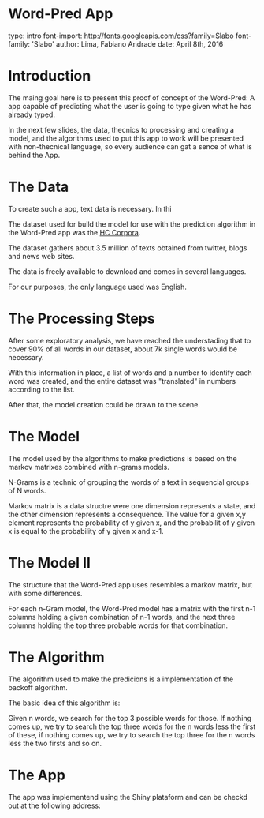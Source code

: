 Word-Pred App
========================================================
type: intro
font-import: http://fonts.googleapis.com/css?family=Slabo
font-family: 'Slabo'
author: Lima, Fabiano Andrade
date: April 8th, 2016


Introduction
========================================================

The maing goal here is to present this proof of concept
of the Word-Pred: A app capable of predicting what the user 
is going to type given what he has already typed.

In the next few slides, the data, thecnics to processing
and creating a model, and the algorithms used to put
this app to work will be presented with non-thecnical
language, so every audience can gat a sence of what is
behind the App.

The Data
========================================================

To create such a app, text data is necessary. In thi

The dataset used for build the model for use with the 
prediction algorithm in the Word-Pred app was the 
[HC Corpora](http://www.corpora.heliohost.org/).

The dataset gathers about 3.5 million of texts obtained from
twitter, blogs and news web sites.

The data is freely available to download and comes in
several languages.

For our purposes, the only language used was English.

The Processing Steps
========================================================

After some exploratory analysis, we have reached the understading
that to cover 90% of all words in our dataset, about 7k
single words would be necessary.

With this information in place, a list of words and a number
to identify each word was created, and the entire dataset
was "translated" in numbers according to the list.

After that, the model creation could be drawn to the scene.


The Model
=========================================================

The model used by the algorithms to make predictions is
based on the markov matrixes combined with n-grams models. 

N-Grams is a technic of grouping the words of a text in 
sequencial groups of N words.

Markov matrix is a data structre were one dimension represents
a state, and the other dimension represents a consequence.
The value for a given x,y element represents the probability of y given x,
and the probabilit of y given x is equal to the probability of y given x
and x-1.

The Model II
=========================================================

The structure that the Word-Pred app uses resembles a markov matrix, but
with some differences.

For each n-Gram model, the Word-Pred model has a matrix with the 
first n-1 columns holding a given combination of n-1 words, and the 
next three columns holding the top three probable words for that combination.

The Algorithm
=========================================================

The algorithm used to make the predicions is a implementation
of the backoff algorithm. 

The basic idea of this algorithm is:

Given n words, we search for the top 3 possible words for those.
If nothing comes up, we try to search the top three words for
the n words less the first of these, if nothing comes up, we 
try to search the top three for the n words less the two firsts and so on.

The App
=========================================================

The app was implementend using the Shiny plataform and
can be checkd out at the following address:


